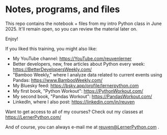 # Notes, programs, and files

This repo contains the notebook + files from my intro Python class in June 2025.  It'll remain open, so you can review the material later on.

Enjoy!

If you liked this training, you might also like:

- My YouTube channel: https://YouTube.com/reuvenlerner
- Better developers, new, free articles about Python every week: https://BetterDevelopersWeekly.com/
- "Bamboo Weekly," where I analyze data related to current events using Pandas: https://www.BambooWeekly.com/
- My Bluesky feed: https://bsky.app/profile/lernerpython.com
- My first book, "Python Workout": https://PythonWorkout.com/
- My second book, "Pandas Workout": https://PandasWorkout.com/
- LinkedIn, where I also post: https://linkedin.com/in/reuven

Want to get access to all of my courses? Check out my classes at https://LernerPython.com/

And of course, you can always e-mail me at reuven@LernerPython.com .
